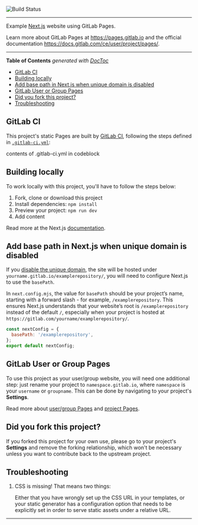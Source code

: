 ![Build Status](https://gitlab.com/pages/<project>/badges/master/build.svg)

---

Example [Next.js](https://nextjs.org) website using GitLab Pages.

Learn more about GitLab Pages at https://pages.gitlab.io and the official
documentation https://docs.gitlab.com/ce/user/project/pages/.

---

<!-- START doctoc generated TOC please keep comment here to allow auto update -->
<!-- DON'T EDIT THIS SECTION, INSTEAD RE-RUN doctoc TO UPDATE -->
**Table of Contents**  *generated with [DocToc](https://github.com/thlorenz/doctoc)*

- [GitLab CI](#gitlab-ci)
- [Building locally](#building-locally)
- [Add base path in Next.js when unique domain is disabled](#add-base-path-in-nextjs-when-unique-domain-is-disabled)
- [GitLab User or Group Pages](#gitlab-user-or-group-pages)
- [Did you fork this project?](#did-you-fork-this-project)
- [Troubleshooting](#troubleshooting)

<!-- END doctoc generated TOC please keep comment here to allow auto update -->

## GitLab CI

This project's static Pages are built by [GitLab CI][ci], following the steps
defined in [`.gitlab-ci.yml`](.gitlab-ci.yml):

contents of .gitlab-ci.yml in codeblock

## Building locally

To work locally with this project, you'll have to follow the steps below:

1. Fork, clone or download this project
1. Install dependencies: `npm install`
1. Preview your project: `npm run dev`
1. Add content

Read more at the Next.js [documentation](https://nextjs.org/docs).

## Add base path in Next.js when unique domain is disabled

If you [disable the unique domain](https://docs.gitlab.com/user/project/pages/#unique-domains),
the site will be hosted under `yourname.gitlab.io/examplerepository/`,
you will need to configure Next.js to use the `basePath`.

In `next.config.mjs`, the value for `basePath` should be your project’s name,
starting with a forward slash - for example, `/examplerepository`.
This ensures Next.js understands that your website’s root is `/examplerepository` instead of the default `/`,
especially when your project is hosted at `https://gitlab.com/yourname/examplerepository/`.

```js:title=next.config.mjs
const nextConfig = {
  basePath: '/examplerepository',
};
export default nextConfig;
```

## GitLab User or Group Pages

To use this project as your user/group website, you will need one additional
step: just rename your project to `namespace.gitlab.io`, where `namespace` is
your `username` or `groupname`. This can be done by navigating to your
project's **Settings**.

Read more about [user/group Pages][userpages] and [project Pages][projpages].

## Did you fork this project?

If you forked this project for your own use, please go to your project's
**Settings** and remove the forking relationship, which won't be necessary
unless you want to contribute back to the upstream project.

## Troubleshooting

1. CSS is missing! That means two things:

   Either that you have wrongly set up the CSS URL in your templates, or
   your static generator has a configuration option that needs to be explicitly
   set in order to serve static assets under a relative URL.

[ci]: https://about.gitlab.com/gitlab-ci/
[<project>]: http://link-to-project-main-page
[install]: http://link-to-install-page
[documentation]: http://link-to-main-documentation-page
[userpages]: https://docs.gitlab.com/ce/user/project/pages/introduction.html#user-or-group-pages
[projpages]: https://docs.gitlab.com/ce/user/project/pages/introduction.html#project-pages

----